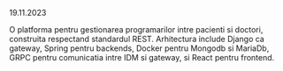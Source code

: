 19.11.2023

O platforma pentru gestionarea programarilor intre pacienti si doctori, construita respectand standardul REST. Arhitectura include Django ca gateway, Spring pentru backends, Docker pentru Mongodb si MariaDb, GRPC pentru comunicatia intre IDM si gateway, si React pentru frontend.
